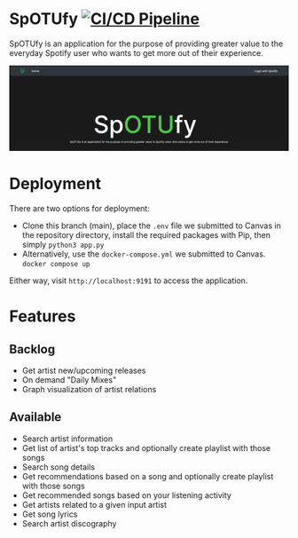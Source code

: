 # SpOTUfy [![CI/CD Pipeline](https://github.com/Ontario-Tech-NITS/final-project-group-1/actions/workflows/pipeline.yml/badge.svg?branch=main)](https://github.com/Ontario-Tech-NITS/final-project-group-1/actions/workflows/pipeline.yml)
SpOTUfy is an application for the purpose of providing greater value to the everyday Spotify user who wants to get more out of their experience. 

![](static/homepage.gif)

# Deployment
There are two options for deployment:
- Clone this branch (main), place the `.env` file we submitted to Canvas in the repository directory, install the required packages with Pip, then simply `python3 app.py`
- Alternatively, use the `docker-compose.yml` we submitted to Canvas. `docker compose up`

Either way, visit `http://localhost:9191` to access the application.

# Features 
## Backlog
- Get artist new/upcoming releases
- On demand "Daily Mixes"
- Graph visualization of artist relations

## Available
- Search artist information
- Get list of artist's top tracks and optionally create playlist with those songs
- Search song details
- Get recommendations based on a song and optionally create playlist with those songs
- Get recommended songs based on your listening activity
- Get artists related to a given input artist
- Get song lyrics
- Search artist discography



